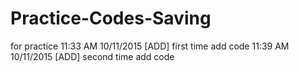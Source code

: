 # Practice-Codes-Saving
for practice
11:33 AM 10/11/2015 [ADD] first time add code
11:39 AM 10/11/2015 [ADD] second time add code
